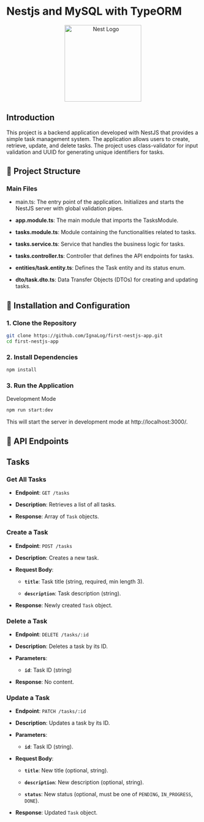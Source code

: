 # Nestjs and MySQL with TypeORM

<p align="center">
  <a href="http://nestjs.com/" target="blank"><img src="https://nestjs.com/img/logo-small.svg" width="200" alt="Nest Logo" /></a>
</p>

[circleci-image]: https://img.shields.io/circleci/build/github/nestjs/nest/master?token=abc123def456
[circleci-url]: https://circleci.com/gh/nestjs/nest

## Introduction

This project is a backend application developed with NestJS that provides a simple task management system. The application allows users to create, retrieve, update, and delete tasks. The project uses class-validator for input validation and UUID for generating unique identifiers for tasks.

## 🔬 Project Structure

### Main Files

- main.ts: The entry point of the application. Initializes and starts the NestJS server with global validation pipes.

- **app.module.ts**: The main module that imports the TasksModule.

- **tasks.module.ts**: Module containing the functionalities related to tasks.

- **tasks.service.ts**: Service that handles the business logic for tasks.

- **tasks.controller.ts**: Controller that defines the API endpoints for tasks.

- **entities/task.entity.ts**: Defines the Task entity and its status enum.

- **dto/task.dto.ts**: Data Transfer Objects (DTOs) for creating and updating tasks.

## 🔨 Installation and Configuration

### 1. Clone the Repository

```bash
git clone https://github.com/IgnaLog/first-nestjs-app.git
cd first-nestjs-app
```

### 2. Install Dependencies

```bash
npm install
```

### 3. Run the Application

Development Mode

```bash
npm run start:dev
```

This will start the server in development mode at http://localhost:3000/.

## 🚀 API Endpoints

## **Tasks**

### **Get All Tasks**

- **Endpoint**: `GET /tasks`

- **Description**:  Retrieves a list of all tasks.

- **Response**: Array of `Task` objects.

### **Create a Task**

- **Endpoint**: `POST /tasks`

- **Description**: Creates a new task.

- **Request Body**:

  - **`title`**: Task title (string, required, min length 3).

  - **`description`**: Task description (string).

- **Response**: Newly created `Task` object.

### **Delete a Task**

- **Endpoint**: `DELETE /tasks/:id`

- **Description**: Deletes a task by its ID.

- **Parameters**:

  - **`id`**: Task ID (string)

- **Response**: No content.

### **Update a Task**

- **Endpoint**: `PATCH /tasks/:id`

- **Description**: Updates a task by its ID.

- **Parameters**:

  - **`id`**: Task ID (string).

- **Request Body**:

  - **`title`**: New title (optional, string).

  - **`description`**: New description (optional, string).

  - **`status`**: New status (optional, must be one of `PENDING`, `IN_PROGRESS`, `DONE`).

- **Response**: Updated `Task` object.


